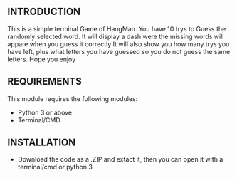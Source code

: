INTRODUCTION
------------

This is a simple terminal Game of HangMan. You have 10 trys to Guess the randomly selected
word. It will display a dash were the missing words will appare when you guess it correctly
It will also show you how many trys you have left, plus what letters you have guessed
so you do not guess the same letters. Hope you enjoy

REQUIREMENTS
------------

This module requires the following modules:

 * Python 3 or above
 * Terminal/CMD
 
 INSTALLATION
------------

 * Download the code as a .ZIP and extact it, then you can open it with a terminal/cmd or python 3

